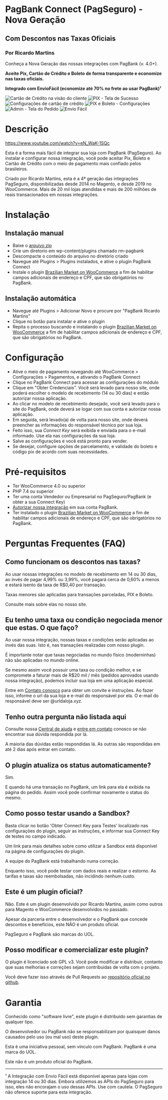 # PagBank Connect (PagSeguro) - Nova Geração
## Com Descontos nas Taxas Oficiais
### Por Ricardo Martins

Conheça a Nova Geração das nossas integrações com PagBank (v. 4.0+).

**Aceite Pix, Cartão de Crédito e Boleto de forma transparente e economize nas taxas oficiais.**

**Integrado com EnvioFácil (economize até 70% no frete ao usar PagBank)¹**

![Cartão de Crédito na visão do cliente](https://i.imgur.com/epgmWWr.jpg)
![PIX - Tela de Sucesso](https://i.imgur.com/FwTz73C.jpg)
![Configurações de cartão de crédito](https://i.imgur.com/wE3YBXX.jpg)
![PIX e Boleto - Configurações](https://i.imgur.com/nhwMhUO.jpg)
![Admin - Tela do Pedido](https://i.imgur.com/CIgTLnv.jpg)
![Envio Fácil](https://i.imgur.com/nQlOBfx.jpg)

# Descrição

https://www.youtube.com/watch?v=eN_WaK-1SQc

Esta é a forma mais fácil de integrar sua loja com PagBank (PagSeguro).
Ao instalar e configurar nossa integração, você pode aceitar Pix, Boleto e Cartão de Crédito com o meio de pagamento mais confiado pelos brasileiros.

Criado por Ricardo Martins, esta é a 4ª geração das integrações PagSeguro, disponibilizadas desde 2014 no Magento, e desde 2019 no WooCommerce. Mais de 20 mil lojas atendidas e mais de 200 milhões de reais transacionados em nossas integrações.

# Instalação
## Instalação manual
* Baixe o [arquivo zip](https://github.com/r-martins/PagBank-WooCommerce/archive/refs/heads/master.zip)
* Crie um diretorio em wp-content/plugins chamado rm-pagbank
* Descompacte o conteúdo do arquivo no diretório criado
* Navegue até Plugins > Plugins instalados, e ative o plugin PagBank Connect
* Instale o plugin [Brazilian Market on WooCommerce](https://br.wordpress.org/plugins/woocommerce-extra-checkout-fields-for-brazil/) a fim de habilitar campos adicionais de endereço e CPF, que são obrigatórios no PagBank.

## Instalação automática
* Navegue até Plugins > Adicionar Novo e procure por \"PagBank Ricardo Martins\"
* Clique no botão para instalar e ative o plugin
* Repita o processo buscando e instalando o plugin [Brazilian Market on WooCommerce](https://br.wordpress.org/plugins/woocommerce-extra-checkout-fields-for-brazil/) a fim de habilitar campos adicionais de endereço e CPF, que são obrigatórios no PagBank.

# Configuração
* Ative o meio de pagamento navegando até WooCommerce > Configurações > Pagamentos, e ativando o PagBank Connect
* Clique no PagBank Connect para acessar as configurações do módulo
* Clique em \"Obter Credenciais\". Você será levado para nosso site, onde poderá escolher o modelo de recebimento (14 ou 30 dias) e então autorizar nossa aplicação.
* Ao clicar no modelo de recebimento desejado, você será levado para o site do PagBank, onde deverá se logar com sua conta e autorizar nossa aplicação.
* Em seguida, será levado(a) de volta para nosso site, onde deverá preencher as informações do responsável técnico por sua loja.
* Feito isso, sua *Connect Key* será exibida e enviada para o e-mail informado. Use ela nas configurações da sua loja.
* Salve as configurações e você está pronto para vender.
* Se desejar, configure opções de parcelamento, e validade do boleto e código pix de acordo com suas necessidades.

# Pré-requisitos

* Ter WooCommerce 4.0 ou superior
* PHP 7.4 ou superior
* Ter uma conta Vendedor ou Empresarial no PagSeguro/PagBank (e obter a sua Connect Key)
* [Autorizar nossa integração](https://pagseguro.ricardomartins.net.br/connect/autorizar.html) em sua conta PagBank.
* Ter instalado o plugin [Brazilian Market on WooCommerce](https://br.wordpress.org/plugins/woocommerce-extra-checkout-fields-for-brazil/) a fim de habilitar campos adicionais de endereço e CPF, que são obrigatórios no PagBank.

# Perguntas Frequentes (FAQ)

## Como funcionam os descontos nas taxas?

Ao usar nossas integrações no modelo de recebimento em 14 ou 30 dias, ao invés de pagar 4,99% ou 3,99%, você pagará cerca de 0,60% a menos e estará isento da taxa de R$0,40 por transação.

Taxas menores são aplicadas para transações parceladas, PIX e Boleto.

Consulte mais sobre elas no nosso site.

## Eu tenho uma taxa ou condição negociada menor que estas. O que faço?

Ao usar nossa integração, nossas taxas e condições serão aplicadas ao invés das suas. Isto é, nas transações realizadas com nosso plugin.

É importante notar que taxas negociadas no mundo físico (moderninhas) não são aplicadas no mundo online.

Se mesmo assim você possuir uma taxa ou condição melhor, e se compromete a faturar mais de R$20 mil / mês (pedidos aprovados usando nossa integração), podemos incluir sua loja em uma aplicação especial.

Entre em [Contato conosco](https://pagsegurotransparente.zendesk.com/hc/pt-br/requests/new) para obter um convite e instruções. 
Ao fazer isso, informe o url da sua loja e e-mail do responsável por ela. O e-mail do responsável deve ser @urldaloja.xyz.

## Tenho outra pergunta não listada aqui

Consulte nossa [Central de ajuda](https://pagsegurotransparente.zendesk.com/hc/pt-br/) e [entre em contato](https://pagsegurotransparente.zendesk.com/hc/pt-br/requests/new) conosco se não encontrar sua dúvida respondida por lá.

A maioria das dúvidas estão respondidas lá. As outras são respondidas em até 2 dias após entrar em contato.

## O plugin atualiza os status automaticamente?

Sim. 

E quando há uma transação no PagBank, um link para ela é exibida na página do pedido. Assim você pode confirmar novamente o status do mesmo.

## Como posso testar usando a Sandbox?

Basta clicar no botão 'Obter Connect Key para Testes' localizado nas configurações do plugin, seguir as instruções, e informar sua Connect Key de testes no campo indicado.

Um link para mais detalhes sobre como utilizar a Sandbox está disponível na página de configurações do plugin.

A equipe do PagBank está trabalhando numa correção.

Enquanto isso, você pode testar com dados reais e realizar o estorno. As tarifas e taxas são reembolsadas, não incidindo nenhum custo.

## Este é um plugin oficial?

Não. Este é um plugin desenvolvido por Ricardo Martins, assim como outros para Magento e WooCommerce desenvolvidos no passado.

Apesar da parceria entre o desenvolvedor e o PagBank que concede descontos e benefícios, este NÃO é um produto oficial.

PagSeguro e PagBank são marcas do UOL.


## Posso modificar e comercializar este plugin?

O plugin é licenciado sob GPL v3. Você pode modificar e distribuir, contanto que suas melhorias e correções sejam contribuidas de volta com o projeto.

Você deve fazer isso através de Pull Requests ao [repositório oficial no github](https://github.com/r-martins/PagBank-WooCommerce).

# Garantia

Conhecido como "software livre", este plugin é distribuido sem garantias de qualquer tipo.

O desenvolvedor ou PagBank não se responsabilizam por quaisquer danos causados pelo uso (ou mal uso) deste plugin.

Esta é uma iniciativa pessoal, sem vínculo com PagBank. PagBank é uma marca do UOL.

Este não é um produto oficial do PagBank.

---
¹ A Integração com Envio Fácil está disponível apenas para lojas com integração 14 ou 30 dias. Embora utilizemos as APIs do PagSeguro para isso, eles não encorajam o uso dessas APIs. Use com cautela. O PagSeguro não oferece suporte para esta integração.

